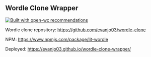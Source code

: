 ## Wordle Clone Wrapper

[![Built with open-wc recommendations](https://img.shields.io/badge/built%20with-open--wc-blue.svg)](https://github.com/open-wc)

Wordle clone repository: https://github.com/evanjo03/wordle-clone

NPM: https://www.npmjs.com/package/lit-wordle

Deployed: https://evanjo03.github.io/wordle-clone-wrapper/
